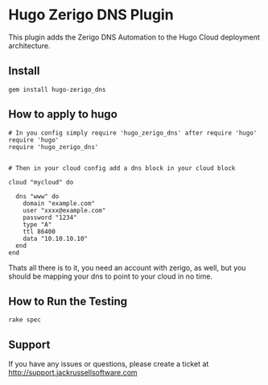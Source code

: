 # Hugo Zerigo DNS Plugin

This plugin adds the Zerigo DNS Automation to the Hugo Cloud
deployment architecture.

## Install

    gem install hugo-zerigo_dns
    
## How to apply to hugo

    # In you config simply require 'hugo_zerigo_dns' after require 'hugo'
    require 'hugo'
    require 'hugo_zerigo_dns'
    
    
    # Then in your cloud config add a dns block in your cloud block
    
    cloud "mycloud" do
    
      dns "www" do
        domain "example.com"
        user "xxxx@example.com"
        password "1234"
        type "A"
        ttl 86400
        data "10.10.10.10"
      end
    end


Thats all there is to it, you need an account with zerigo, as well, but you should be mapping your dns to point to your cloud in no time.

## How to Run the Testing
  
    rake spec
    
    
## Support

If you have any issues or questions, please create a ticket at http://support.jackrussellsoftware.com

